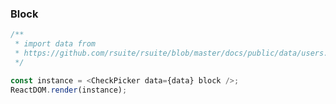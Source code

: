### Block

<!--start-code-->

```js
/**
 * import data from
 * https://github.com/rsuite/rsuite/blob/master/docs/public/data/users.json
 */

const instance = <CheckPicker data={data} block />;
ReactDOM.render(instance);
```

<!--end-code-->

